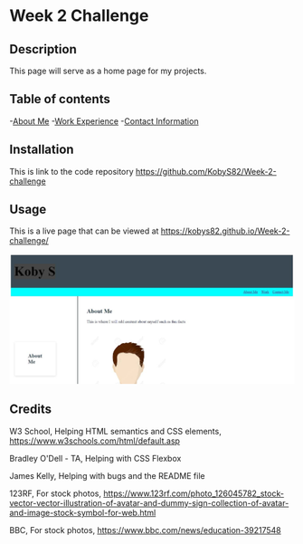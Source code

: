 # Week 2 Challenge

## Description

This page will serve as a home page for my projects.

## Table of contents

-[About Me](#about-me)
-[Work Experience](#work)
-[Contact Information](#contact-me)


## Installation

This is  link to the code repository https://github.com/KobyS82/Week-2-challenge


## Usage

This is a live page that can be viewed at https://kobys82.github.io/Week-2-challenge/

![screenshot of week 2](Assets/week-2-SS.JPG "This is a screenshot of the content") 


## Credits

W3 School, Helping HTML semantics and CSS elements, https://www.w3schools.com/html/default.asp

Bradley O'Dell - TA, Helping with CSS Flexbox

James Kelly, Helping with bugs and the README file

123RF, For stock photos, https://www.123rf.com/photo_126045782_stock-vector-vector-illustration-of-avatar-and-dummy-sign-collection-of-avatar-and-image-stock-symbol-for-web.html

BBC, For stock photos, https://www.bbc.com/news/education-39217548

